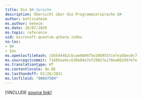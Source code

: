 ```yaml
---
title: Die Q#-Sprache
description: Übersicht über die Programmiersprache Q#
author: bettinaheim
ms.author: beheim
ms.date: 10/07/2020
ms.topic: reference
uid: microsoft.quantum.qsharp.index
no-loc:
- Q#
- $$v
ms.openlocfilehash: c5b544462cbcae8b0475e2869557cefea5bec0c7
ms.sourcegitcommit: 71605ea9cc630e84e7ef29027e1f0ea06299747e
ms.translationtype: HT
ms.contentlocale: de-DE
ms.lasthandoff: 01/26/2021
ms.locfileid: "98847504"
---
```

<!---
# Q# language
-->

[!INCLUDE [source link](~/includes/qsharp-language/Specifications/Language/readme.md)]

